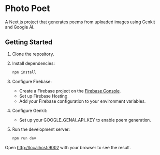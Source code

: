 # Photo Poet

A Next.js project that generates poems from uploaded images using Genkit and Google AI.

## Getting Started

1.  Clone the repository.
2.  Install dependencies:

    ```bash
    npm install
    ```
3.  Configure Firebase:

    *   Create a Firebase project on the [Firebase Console](https://console.firebase.google.com/).
    *   Set up Firebase Hosting.
    *   Add your Firebase configuration to your environment variables.
4.  Configure Genkit:

    * Set up your GOOGLE_GENAI_API_KEY to enable poem generation.
5.  Run the development server:

    ```bash
    npm run dev
    ```

Open [http://localhost:9002](http://localhost:9002) with your browser to see the result.
